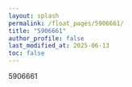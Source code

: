 ```yaml
---
layout: splash
permalink: /float_pages/5906661/
title: "5906661"
author_profile: false
last_modified_at: 2025-06-13
toc: false
---
```

 
5906661
